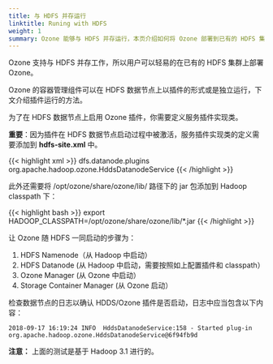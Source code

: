 ```yaml
---
title: 与 HDFS 并存运行
linktitle: Runing with HDFS
weight: 1
summary: Ozone 能够与 HDFS 并存运行，本页介绍如何将 Ozone 部署到已有的 HDFS 集群上。
---
```

<!---
  Licensed to the Apache Software Foundation (ASF) under one or more
  contributor license agreements.  See the NOTICE file distributed with
  this work for additional information regarding copyright ownership.
  The ASF licenses this file to You under the Apache License, Version 2.0
  (the "License"); you may not use this file except in compliance with
  the License.  You may obtain a copy of the License at

      http://www.apache.org/licenses/LICENSE-2.0

  Unless required by applicable law or agreed to in writing, software
  distributed under the License is distributed on an "AS IS" BASIS,
  WITHOUT WARRANTIES OR CONDITIONS OF ANY KIND, either express or implied.
  See the License for the specific language governing permissions and
  limitations under the License.
-->

Ozone 支持与 HDFS 并存工作，所以用户可以轻易的在已有的 HDFS 集群上部署 Ozone。

Ozone 的容器管理组件可以在 HDFS 数据节点上以插件的形式或是独立运行，下文介绍插件运行的方法。

为了在 HDFS 数据节点上启用 Ozone 插件，你需要定义服务插件实现类。

<div class="alert alert-warning" role="alert">
<b>重要</b>：因为插件在 HDFS 数据节点启动过程中被激活，服务插件实现类的定义需要添加到 <b>hdfs-site.xml</b> 中。
</div>

{{< highlight xml >}}
<property>
   <name>dfs.datanode.plugins</name>
   <value>org.apache.hadoop.ozone.HddsDatanodeService</value>
</property>
{{< /highlight >}}

此外还需要将 /opt/ozone/share/ozone/lib/ 路径下的 jar 包添加到 Hadoop classpath 下： 

{{< highlight bash >}}
export HADOOP_CLASSPATH=/opt/ozone/share/ozone/lib/*.jar
{{< /highlight >}}



让 Ozone 随 HDFS 一同启动的步骤为：

 1. HDFS Namenode（从 Hadoop 中启动）
 2. HDFS Datanode (从 Hadoop 中启动，需要按照如上配置插件和 classpath）
 3. Ozone Manager (从 Ozone 中启动）
 4. Storage Container Manager (从 Ozone 启动）

检查数据节点的日志以确认 HDDS/Ozone 插件是否启动，日志中应当包含以下内容：

```
2018-09-17 16:19:24 INFO  HddsDatanodeService:158 - Started plug-in org.apache.hadoop.ozone.HddsDatanodeService@6f94fb9d
```

<div class="alert alert-warning" role="alert">
<b>注意：</b> 上面的测试是基于 Hadoop 3.1 进行的。
</div>
